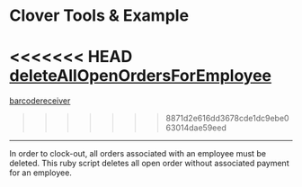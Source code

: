 Clover Tools & Example
======================


<<<<<<< HEAD
[deleteAllOpenOrdersForEmployee](https://github.com/mikqmas/clover/blob/master/deleteAllOpenOrders.rb)
=======
[barcodereceiver](https://github.com/mikqmas/clover/blob/master/deleteAllOpenOrders.rb)
>>>>>>> 8871d2e616dd3678cde1dc9ebe063014dae59eed
---
In order to clock-out, all orders associated with an employee must be deleted. This ruby script deletes all open order without associated payment for an employee.
